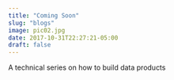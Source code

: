 ```yaml
---
title: "Coming Soon"
slug: "blogs"
image: pic02.jpg
date: 2017-10-31T22:27:21-05:00
draft: false
---
```


A technical series on how to build data products